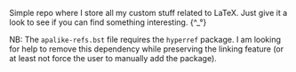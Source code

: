 Simple repo where I store all my custom stuff related to LaTeX. Just give it a look to see if you can find something interesting. {^_°}

NB: The `apalike-refs.bst` file requires the `hyperref` package. I am looking for help to remove this dependency while preserving the linking feature (or at least not force the user to manually add the package).